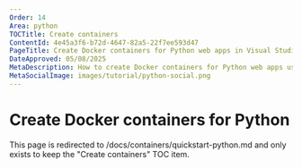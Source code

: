 ```yaml
---
Order: 14
Area: python
TOCTitle: Create containers
ContentId: 4e45a3f6-b72d-4647-82a5-22f7ee593d47
PageTitle: Create Docker containers for Python web apps in Visual Studio Code
DateApproved: 05/08/2025
MetaDescription: How to create Docker containers for Python web apps using the VS Code Docker extension
MetaSocialImage: images/tutorial/python-social.png
---
```

# Create Docker containers for Python

This page is redirected to /docs/containers/quickstart-python.md and only exists to keep the "Create containers" TOC item.
